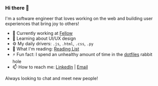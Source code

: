 ### Hi there 👋

I'm a software engineer that loves working on the web and building user experiences that bring joy to others!

- 🔭 Currently working at [Fellow](https://fellow.app)
- 🌱 Learning about UI/UX design
- ⚙️ My daily drivers: `.js`, `.html`, `.css`, `.py`
- 📘 What I'm reading: [Reading List](https://www.notion.so/ca6b82bc1224450184ae1c0ed03e8530?v=cab947bccfe44113bb1e58819984ceb4)
- ⚡ Fun fact: I spend an unhealthy amount of time in the [dotfiles](https://dotfiles.github.io/) rabbit hole
- 📫 How to reach me: [LinkedIn](https://linkedin.com/in/hamzabasrai) | [Email](mailto:hamza.basrai@gmail.com)

Always looking to chat and meet new people!
